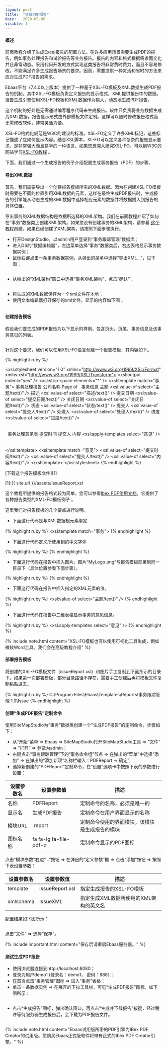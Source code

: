 ```yaml
---
layout: post
title:  "生成PDF报告"
date:   2020-05-09
visible: 1
---
```


#### 概述

前面教程介绍了生成Excel报告的配置方法。在许多应用场景需要生成PDF的报告，例如事务处理报告和试验报告等业务报告。报告的内容和格式根据需求而变化并且非常动态。采用代码开发的方式实现这类报告将非常费时费力，而且不容易修改。不能满足许多生成报告场景的要求。因而，需要提供一种灵活和省时的方法来应对生成PDF报告的需求。

Ebaas平台（7.4.0以上版本）提供了一种基于XSL-FO模板及XML数据生成PDF报告的机制。其中XSL-FO模板负责定义报告的显示格式，XML提供报告中的数据。报告生成引擎使用XSL-FO模板和XML数据作为输入，动态地生成PDF报告。

这个机制的好处是无需通过编写程序代码来生成报告。软件只负责将业务数据生成为XML数据，报告显示形式由外部模板文件定制。这样可以随时修改报告格式而无需修改软件，非常灵活方便。

XSL-FO格式化规范是W3C的建议的标准。XSL-FO定义了许多XML标记，这些标记描述了应如何显示内容。结合XSL脚本，XL-FO可以定义各种复杂的报告显示要求，是非常强大而且易学的一种语言。如果您想深入研究XSL-FO，可以到W3C的网站学习<a class='post-link' href='http://www.w3school.com.cn/xslfo/index.asp'>XSL-FO教程</a> 。

下面，我们通过一个生成报告的例子介绍配置生成事务报告（PDF）的步骤。

#### 导出XML数据

首先，我们需要导出一个创建报告模板所需的XML数据。因为在创建XSL-FO模板时需要在不同的位置引用XML数据的元素，这样在最终生成PDF报告时，生成报告的引擎能从动态生成的XML数据中选择相应元素的数据并将数据插入到报告的具体位置。

导出事务的XML数据结构是依据所选择的XML架构。我们在前面教程介绍了如何在“事务”数据类上创建XML架构。如果您没有创建事务的XML架构，请参看 <a class="post-link" href="https://smarttdm.github.io/blog/Tutorial-6.0-%E9%85%8D%E7%BD%AEExcel%E6%8A%A5%E8%A1%A8%E6%95%B0%E6%8D%AE%E6%BA%90XML%E6%9E%B6%E6%9E%84/">这个教程</a>创建。如果已经创建了XML架构，请按照下面步骤执行。

* 打开DesignStudio，以admin用户登录到“事务跟踪管理”数据库；
* 进入DS的“数据编辑器”，左边菜单选择“事务”数据类后，右边表格显示事务数据实例；
* 鼠标右键点击一条事务数据实例，从弹出的菜单中选择“导出XML...”，见下图；

<img src="{{'/assets/img/2018-3-9-2-导出XML数据.png' | prepend: site.baseurl }}" alt="">

* 从弹出的“XML架构”窗口中选择“事务XML架构”，点击“确认”；

<img src="{{'/assets/img/2018-3-9-2-选择XML架构.png' | prepend: site.baseurl }}" alt="">

* 将生成的XML数据保存为一个xml文件在本地；
* 使用文本编辑器打开保存的xml文件，显示的内容如下图；

<img src="{{'/assets/img/2018-3-9-2-事务XML数据.png' | prepend: site.baseurl }}" alt="">

#### 创建报告模板

假设我们要生成的PDF报告为以下显示的样例，包含页头，页尾，事务信息及该事务意见的列表。

<img src="{{'/assets/img/2018-3-9-2-PDF报告格式.png' | prepend: site.baseurl }}" alt="">

针对这个要求，我们可以使用XSL-FO语言创建一个报告模板，其内容如下。

{% highlight ruby %}
<?xml version="1.0" encoding="utf-8"?>
<xsl:stylesheet version="1.0" xmlns="http://www.w3.org/1999/XSL/Format"
   xmlns:xsl="http://www.w3.org/1999/XSL/Transform">
  <xsl:output indent="yes" />
  <xsl:strip-space elements="*" />
  <xsl:template match="事务">
    <root font-family="宋体">
      <layout-master-set>
        <simple-page-master master-name="page-layout" page-height="11in" page-width="8.5in" margin-top=".5in" margin-bottom=".5in" margin-left=".5in" margin-right=".5in">
          <region-body margin="1in" region-name="body" />
		  <region-before region-name="xsl-region-before" extent="5in" padding-left=".5in" padding-right=".5in"/>
          <region-after region-name="xsl-region-after" extent=".5in" padding-left=".5in" padding-right=".5in"/>
        </simple-page-master>
      </layout-master-set>
      <page-sequence master-reference="page-layout">
	    <static-content flow-name="xsl-region-before">
			<block space-after="0pt" space-after.conditionality="retain" line-height="1.147" font-size="11pt" text-align="left">
				<inline>
					<external-graphic src="url(MyLogo.png)" content-height="scale-to-fit" scaling="non-uniform"/>
				</inline>
				<block-container>
				   <block text-align="center" font-size="20pt" font-weight="bold">事务处理报告</block>
				</block-container >
			</block>
        </static-content>
        <static-content flow-name="xsl-region-after">
			<block text-align-last="justify">
			  公司名称
			  <leader leader-pattern="space" text-align="end"/>
				Page <page-number/> of 
						<page-number-citation ref-id="TheVeryLastPage"/>
			</block>
        </static-content>
        <flow flow-name="body">
			<block>&#160;</block>
		  <block font-size="13pt" font-weight="bold">事务信息</block>
		  <table>
            <table-column column-number="1" column-width="40%" />
            <table-column column-number="2" column-width="60%" />
            <table-body>
				<table-row>
				  <table-cell border="1pt solid black" padding="4pt">
					<block>
					  主题
					</block>
				  </table-cell>
				  <table-cell border="1pt solid black" padding="4pt">
					<block>
					  <xsl:value-of select="主题/text()" />
					</block>
				  </table-cell>
				</table-row>
				<table-row>
				  <table-cell border="1pt solid black" padding="4pt">
					<block>
					  描述
					</block>
				  </table-cell>
				  <table-cell border="1pt solid black" padding="4pt">
					<block>
					  <xsl:value-of select="描述/text()" />
					</block>
				  </table-cell>
				</table-row>
				<table-row>
				  <table-cell border="1pt solid black" padding="4pt">
					<block>
					  提交日期
					</block>
				  </table-cell>
				  <table-cell border="1pt solid black" padding="4pt">
					<block>
					  <xsl:value-of select="提交日期/text()" />
					</block>
				  </table-cell>
				</table-row>
				<table-row>
				  <table-cell border="1pt solid black" padding="4pt">
					<block>
					  关闭日期
					</block>
				  </table-cell>
				  <table-cell border="1pt solid black" padding="4pt">
					<block>
					  <xsl:value-of select="关闭日期/text()" />
					</block>
				  </table-cell>
				</table-row>
				<table-row>
				  <table-cell border="1pt solid black" padding="4pt">
					<block>
					  状态
					</block>
				  </table-cell>
				  <table-cell border="1pt solid black" padding="4pt">
					<block>
					  <xsl:value-of select="状态/text()" />
					</block>
				  </table-cell>
				</table-row>
				<table-row>
				  <table-cell border="1pt solid black" padding="4pt">
					<block>
					  提交人
					</block>
				  </table-cell>
				  <table-cell border="1pt solid black" padding="4pt">
					<block>
					  <xsl:value-of select="提交人/text()" />
					</block>
				  </table-cell>
				</table-row>
				<table-row>
				  <table-cell border="1pt solid black" padding="4pt">
					<block>
					  处理人
					</block>
				  </table-cell>
				  <table-cell border="1pt solid black" padding="4pt">
					<block>
					  <xsl:value-of select="处理人/text()" />
					</block>
				  </table-cell>
				</table-row>
				<table-row>
				  <table-cell border="1pt solid black" padding="4pt">
					<block>
					  进度
					</block>
				  </table-cell>
				  <table-cell border="1pt solid black" padding="4pt">
					<block>
					  <xsl:value-of select="进度/text()" />
					</block>
				  </table-cell>
				</table-row>
            </table-body>
          </table>
		  <block>&#160;</block>
		  <block font-size="13pt" font-weight="bold">事务处理意见表</block>
          <table>
            <table-column column-number="1" column-width="30%" />
            <table-column column-number="2" column-width="15%" />
            <table-column column-number="3" column-width="55%" />
            <table-header font-weight="bold">
              <table-row>
                <table-cell border="1pt solid black" padding="4pt">
                  <block>提交时间</block>
                </table-cell>
                <table-cell border="1pt solid black" padding="4pt">
                  <block>提交人</block>
                </table-cell>
                <table-cell border="1pt solid black" padding="4pt">
                  <block>内容</block>
                </table-cell>
              </table-row>
            </table-header>
            <table-body>
              <xsl:apply-templates select="意见" />
            </table-body>
          </table>
		  <block id="TheVeryLastPage" />
        </flow>
      </page-sequence>
    </root>
  </xsl:template>
  <xsl:template match="意见">
    <table-row>
      <table-cell border="1pt solid black" padding="4pt">
        <block>
          <xsl:value-of select="提交时间/text()" />
        </block>
      </table-cell>
      <table-cell border="1pt solid black" padding="4pt">
        <block>
          <xsl:value-of select="提交人/text()" />
        </block>
      </table-cell>
      <table-cell border="1pt solid black" padding="4pt">
        <block>
          <xsl:value-of select="内容/text()" />
        </block>
      </table-cell>
    </table-row>
  </xsl:template>
</xsl:stylesheet>
{% endhighlight %}

[下载这个报告模板文件][1]

[1]:{{ site.url }}/assets/issueReport.xsl

这个教程所提供的报告格式较为简单，您可以参看<a class='post-link' href='http://www.xmlpdf.com/builds/ibex.pdf'>Ibex PDF使用文档</a>，它提供了各种报告类型的XML-FO模板例子 。

这里我们对报告模板的几个要点进行说明。

* 下面这行代码是与XML数据根元素绑定

{% highlight ruby %}
<xsl:template match="事务">
{% endhighlight %}

* 下面这行代码定义所使用到的中文字体

{% highlight ruby %}
<root font-family="宋体">
{% endhighlight %}
	
* 下面这行代码在报告中插入图片。图片“MyLogo.png”与报告模板部署到同一目录下（具体位置参看下面步骤）。

{% highlight ruby %}
<external-graphic src="url(MyLogo.png)" content-height="scale-to-fit" scaling="non-uniform"/>
{% endhighlight %}

* 下面这行代码在报告中插入指定的XML元素的值。

{% highlight ruby %}
<xsl:value-of select="主题/text()" />
{% endhighlight %}

* 下面这行代码在报告中二维表格显示事务的意见信息。

{% highlight ruby %}
<xsl:apply-templates select="意见" />
{% endhighlight %}

{% include note.html content="XSL-FO模板也可以使用可视化工具生成，例如微软Word工具。我们会在高级教程介绍" %}

#### 部署报告模板

将创建的XSL-FO模板文件（issueReport.xsl）和图片手工复制到下面所示的目录下。如果第一次部署模板，部分目录路径不存在，需要手工创建后再将模板文件复制粘贴进去。

{% highlight ruby %}
C:\Program Files\Ebaas\Templates\Reports\事务跟踪管理 1.0\Issue
{% endhighlight %}

#### 创建“生成PDF报告”定制命令

使用SiteMapStudio为“事务”数据类创建一个“生成PDF报告”的定制命令，步骤如下：

* 从“开始”菜单 => Ebaas => SiteMapStudio打开SiteMapStudio工具 => “文件” => “打开” => 登录为admin；
* 右键点击“事务跟踪管理”下的“事务命令组”节点 => 在弹出的“菜单”中选择“添加” => 在弹出的“添加新项”名称栏输入：PDFReport => 确定”;
* 选择新创建的“PDFReport”定制命令，在“设置”选项卡中按照下表的参数进行设置：

| 设置参数名 | 设置参数值 | 描述 |
|-------|--------|---------|
| 名称 | PDFReport | 定制命令的名称，必须是唯一的 |
| 显示名 | 生成PDF报告 | 定制命令在用户界面显示的名称 |
| 模块URL | .report | 定制命令使用的界面模块，该模块是生成报告的模块 |
| 图标名称 | fa fa-lg fa-file-pdf-o | 定制命令显示的PDF图标 |

点击“模块参数”右边“...”按钮 => 在弹出的“定义参数”框 => 点击“添加”按钮 => 按照下表设置参数：

| 设置参数名 | 设置参数值 | 描述 |
|-------|--------|---------|
| template | issueReport.xsl | 指定生成报告的XSL-FO模板 |
| xmlschema | IssueXML | 指定生成XML数据所使用的XML架构的英文名 |

配置结果如下图所示：

<img src="{{'/assets/img/2018-3-9-2-创建生成PDF报告定制命令.png' | prepend: site.baseurl }}" alt="">

点击“文件” => 选择“保存”。

{% include important.html content="保存后请重启Ebaas服务器。" %}

#### 测试生成PDF报告

* 使用浏览器连接到http://localhost:8080；
* 登录为用户demo1 (登录名：demo1， 密码：888）；
* 在首页点击“事务管理”图标 => 进入“事务”表格；
* 单击一条数据实例 => 在展开的下拉工具栏，可见“生成PDF报告”图标，如下图所示：

<img src="{{'/assets/img/2018-3-9-2-显示生成报告定制命令.png' | prepend: site.baseurl }}" alt="">

* 点击“生成报告”图标，弹出确认窗口，再点击“生成并下载报告”按键，经过稍许等待服务器生成报告后，会下载为PDF报告文件。

<img src="{{'/assets/img/2018-3-9-2-生成的PDF报告.png' | prepend: site.baseurl }}" alt="">

{% include note.html content="Ebaas试用版所带的PDF引擎为IBex PDF Creator的试用版。您购买Ebaas正式版软件将带有正式的Ibex PDF Creator引擎。" %}

